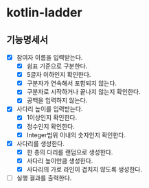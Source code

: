 # kotlin-ladder
## 기능명세서
- [x] 참여자 이름을 입력받는다.
    - [x] 쉼표 기준으로 구분한다.
    - [x] 5글자 이하인지 확인한다.
    - [x] 구분자가 연속해서 포함되지 않는다.
    - [x] 구분자로 시작하거나 끝나지 않는지 확인한다.
    - [x] 공백을 입력하지 않는다.
- [x] 사다리 높이를 입력받는다.
    - [x] 1이상인지 확인한다.
    - [x] 정수인지 확인한다.
    - [x] Integer범위 이내의 숫자인지 확인한다.
- [x] 사다리를 생성한다.
    - [x] 한 층의 다리를 랜덤으로 생성한다.
    - [x] 사다리 높이만큼 생성한다.
    - [x] 사다리의 가로 라인이 겹치지 않도록 생성한다.
- [ ] 실행 결과를 출력한다.
